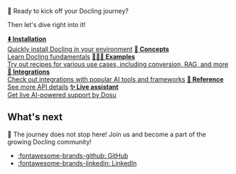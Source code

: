 🐣 Ready to kick off your Docling journey?

Then let's dive right into it!

<div class="grid">
  <a href="../installation/" class="card"><b>⬇️ Installation</b><br />Quickly install Docling in your environment</a>
  <a href="../concepts/" class="card"><b>🧩 Concepts</b><br />Learn Docling fundamentals</a>
  <a href="../examples/" class="card"><b>🧑🏽‍🍳 Examples</b><br />Try out recipes for various use cases, including conversion, RAG, and more</a>
  <a href="../integrations/" class="card"><b>🤖 Integrations</b><br />Check out integrations with popular AI tools and frameworks</a>
  <a href="../reference/document_converter/" class="card"><b>📖 Reference</b><br />See more API details</a>
<a href="https://app.dosu.dev/097760a8-135e-4789-8234-90c8837d7f1c/ask?utm_source=github" class="card"><b>✨ Live assistant</b><br />Get live AI-powered support by Dosu</a>
</div>

## What's next

🚀 The journey does not stop here! Join us and become a part of the growing Docling community!

- <a href="https://github.com/docling-project/docling">:fontawesome-brands-github: GitHub</a>
- <a href="https://linkedin.com/company/docling/">:fontawesome-brands-linkedin: LinkedIn</a>
